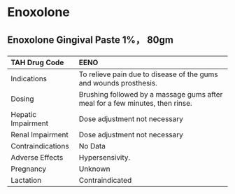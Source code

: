 # Enoxolone

## Enoxolone Gingival Paste 1%， 80gm

##### 

| TAH Drug Code      | EENO                                                                          |
|:-------------------|:------------------------------------------------------------------------------|
| Indications        | To relieve pain due to disease of the gums and wounds prosthesis.             |
| Dosing             | Brushing followed by a massage gums after meal for a few minutes, then rinse. |
| Hepatic Impairment | Dose adjustment not necessary                                                 |
| Renal Impairment   | Dose adjustment not necessary                                                 |
| Contraindications  | No Data                                                                       |
| Adverse Effects    | Hypersensivity.                                                               |
| Pregnancy          | Unknown                                                                       |
| Lactation          | Contraindicated                                                               |

